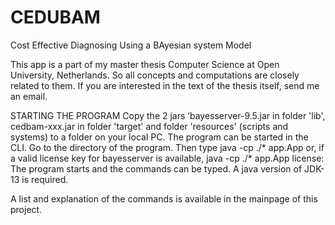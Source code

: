 # CEDUBAM
Cost Effective Diagnosing Using a BAyesian system Model

This app is a part of my master thesis Computer Science at Open University, Netherlands. So all concepts and computations are closely related to them. If you are interested in the text of the thesis itself, send me an email.

STARTING THE PROGRAM
Copy  the 2 jars ‘bayesserver-9.5.jar in folder 'lib', cedbam-xxx.jar in folder 'target' and folder 'resources' (scripts and systems) to a folder on your local PC.
The program can be started in the CLI. Go to the directory of the program. Then type
java -cp ./* app.App
or, if a valid license key for bayesserver  is available,
java -cp ./* app.App license:<bayesserver-licence-key>
The program starts and the commands can be typed.
A java version of JDK-13 is required.

A list and explanation of the commands is available in the mainpage of this project.
